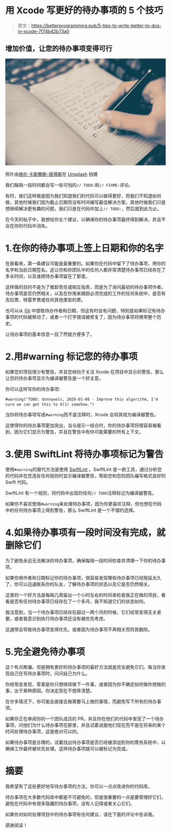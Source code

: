 # 用 Xcode 写更好的待办事项的 5 个技巧

> 原文：<https://betterprogramming.pub/5-tips-to-write-better-to-dos-in-xcode-7f74b42b73a0>

## 增加价值，让您的待办事项变得可行

![](img/a6e1bada94371974e79a8dab3c67c96a.png)

照片由[格伦·卡斯滕斯-彼得斯](https://unsplash.com/@glenncarstenspeters?utm_source=unsplash&utm_medium=referral&utm_content=creditCopyText)在 [Unsplash](https://unsplash.com/s/photos/to-do?utm_source=unsplash&utm_medium=referral&utm_content=creditCopyText) 拍摄

我们每隔一段时间都会写一些可怕的`// TODO:`和`// FIXME:`评论。

有时，我们这样做是因为我们知道我们的代码可以做得更好，但我们不知道如何做，其他时候我们因为截止日期而没有时间编写最佳解决方案，其他时候我们只是想继续解决更有趣的问题，我们只是在代码中加上`// TODO:`，然后就到此为止。

在今天的帖子中，我想给你五个建议，以确保你的待办事项最终得到解决，并且不会在你的代码中消失。

# 1.在你的待办事项上签上日期和你的名字

在我看来，第一条建议可能是最重要的。如果你在代码中留下了待办事项，用你的名字和当前日期签名。这让你和你团队中的任何人都非常清楚待办事项已经存在了多长时间，以及谁把待办事项留在了那里。

这样做的目的不是为了推卸责任或相互指责，而是为了询问最初的待办事项作者，待办事项是否仍然相关，以及在你用来跟踪必须完成的工作的任何系统中，是否有吉拉票、特雷罗票或任何其他类型的票。

也可以从 [Git](https://git-scm.com/) 中提取待办作者和日期，但这有时会有问题，特别是如果标记有待办事项的代码被移动了，或者一个打字错误被修复了，因为待办事项将携带整个历史。

让待办事项的基本信息一目了然就方便多了。

# 2.用#warning 标记您的待办事项

如果您的项目很少有警告，并且您倾向于关注 Xcode 在项目中显示的警告，那么让您的待办事项显示为编译器警告是一个好主意。

你可以这样写你的待办事项:

```
#warning("TODO: donnywals, 2020-01-08 - Improve this algorithm, I'm sure we can get this to O(1) somehow.")
```

当你将待办事项写成`#warning`而不是注释时，Xcode 会将其视为编译器警告。

这使得你的待办事项更加突出，当与提示一结合时，你的待办事项将很容易被看到，因为它们显示为警告，并且在警告中有你可能需要的所有上下文。

# 3.使用 SwiftLint 将待办事项标记为警告

使用`#warning`的替代方法是使用 [SwiftLint](https://github.com/realm/SwiftLint) 。SwiftLint 是一款工具，通过分析您的代码并在您违反任何规则时显示编译器警告，帮助您和您的团队编写格式良好的 Swift 代码。

SwiftLint 有一个规则，将代码中出现的任何`// TODO`注释标记为编译器警告。

如果你不喜欢使用`#warning`来处理待办事项，因为你更喜欢注释，但也想在代码中的任何待办事项上得到警告，那么 SwiftLint 是一个不错的选择。

# 4.如果待办事项有一段时间没有完成，就删除它们

为了避免永远无法解决的待办事项，确保每隔一段时间检查并清理一下你的待办事项。

如果你用作者和日期标记你的待办事项，很容易发现哪些待办事项已经拖延太久了，你可以迅速联系你的队友，了解待办事项的状态以及它是否仍然相关。

这里的一个好方法是每隔几周留出一个小时左右的时间来检查我正在做的项目，看看是否有任何待办事项已经存在了一个多月，我不知道它们的状态如何。

我注意到，当一个待办事项已经存在超过一两个月的时候，它们经常变得无关紧要，或者我意识到执行待办事项还没有被优先考虑。

这通常会导致待办事项变得优先，或者因为待办事项不再相关而将其删除。

# 5.完全避免待办事项

这个有点欺骗，但是拥有更好的待办事项的最好方法就是完全避免它们。每当你发现自己在写待办事项时，问问自己为什么。

你经常会发现，答案是你只想继续做下一件事，或者因为你不确定如何做你想做的事，出于某种原因，你决定现在不想弄清楚。

在许多情况下，你可能会直接去做需要马上做的事情，而避免写下所有的待办事项。

如果你正在审阅你的一个团队成员的 PR，并且你在他们的代码中发现了一个待办事项，问他们为什么待办事项在那里，并且试着说服他们现在而不是在将来的某个时间处理待办事项，这是绝对可以的。

如果待办事项是合理的，试着找出待办事项是否已经被添加到你的票务系统中，以确保工作最终被优先处理，这样待办事项就可以被标记为完成。

# 摘要

我希望有了这些更好地写待办事项的方法，你可以一点点改进你的代码库。

待办事项在大多数代码库中都是不可避免的，但是很重要的一点是要管理好它们，避免在代码中有很多隐藏的待办事项，没有人记得或者关心它们。

如果你对如何处理项目中的待办事项有任何建议，请在下面的评论中告诉我。

感谢阅读！